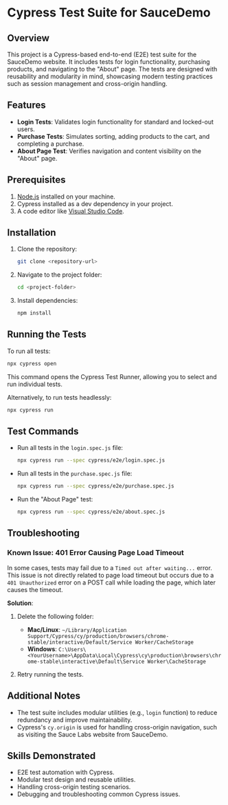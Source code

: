 # Cypress Test Suite for SauceDemo

## Overview

This project is a Cypress-based end-to-end (E2E) test suite for the SauceDemo website. It includes tests for login functionality, purchasing products, and navigating to the "About" page. The tests are designed with reusability and modularity in mind, showcasing modern testing practices such as session management and cross-origin handling.

## Features

- **Login Tests**: Validates login functionality for standard and locked-out users.
- **Purchase Tests**: Simulates sorting, adding products to the cart, and completing a purchase.
- **About Page Test**: Verifies navigation and content visibility on the "About" page.

## Prerequisites

1. [Node.js](https://nodejs.org/) installed on your machine.
2. Cypress installed as a dev dependency in your project.
3. A code editor like [Visual Studio Code](https://code.visualstudio.com/).

## Installation

1. Clone the repository:
   ```bash
   git clone <repository-url>
   ```
2. Navigate to the project folder:
   ```bash
   cd <project-folder>
   ```
3. Install dependencies:
   ```bash
   npm install
   ```

## Running the Tests

To run all tests:

```bash
npx cypress open
```

This command opens the Cypress Test Runner, allowing you to select and run individual tests.

Alternatively, to run tests headlessly:

```bash
npx cypress run
```

## Test Commands

- Run all tests in the `login.spec.js` file:
  ```bash
  npx cypress run --spec cypress/e2e/login.spec.js
  ```
- Run all tests in the `purchase.spec.js` file:
  ```bash
  npx cypress run --spec cypress/e2e/purchase.spec.js
  ```
- Run the "About Page" test:
  ```bash
  npx cypress run --spec cypress/e2e/about.spec.js
  ```

## Troubleshooting

### Known Issue: 401 Error Causing Page Load Timeout

In some cases, tests may fail due to a `Timed out after waiting...` error. This issue is not directly related to page load timeout but occurs due to a `401 Unauthorized` error on a POST call while loading the page, which later causes the timeout.

**Solution**:

1. Delete the following folder:

   - **Mac/Linux**: `~/Library/Application Support/Cypress/cy/production/browsers/chrome-stable/interactive/Default/Service Worker/CacheStorage`
   - **Windows**: `C:\Users\<YourUsername>\AppData\Local\Cypress\cy\production\browsers\chrome-stable\interactive\Default\Service Worker\CacheStorage`

2. Retry running the tests.


## Additional Notes

- The test suite includes modular utilities (e.g., `login` function) to reduce redundancy and improve maintainability.
- Cypress's `cy.origin` is used for handling cross-origin navigation, such as visiting the Sauce Labs website from SauceDemo.

## Skills Demonstrated

- E2E test automation with Cypress.
- Modular test design and reusable utilities.
- Handling cross-origin testing scenarios.
- Debugging and troubleshooting common Cypress issues.


